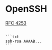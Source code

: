 # OpenSSH

[RFC 4253](https://datatracker.ietf.org/doc/html/rfc4253)

~~~admonish example title="Example 1: OpenSSH Public Key"

```txt
ssh-rsa AAAAB...
```
~~~
